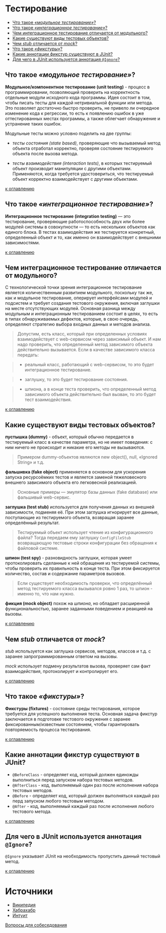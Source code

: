 # Тестирование
+ [Что такое _«модульное тестирование»_?](#Что-такое-модульное-тестирование)
+ [Что такое _«интеграционное тестирование»_?](#Что-такое-интеграционное-тестирование)
+ [Чем интеграционное тестирование отличается от модульного?](#Чем-интеграционное-тестирование-отличается-от-модульного)
+ [Какие существуют виды тестовых объектов?](#Какие-существуют-виды-тестовых-объектов)
+ [Чем _stub_ отличается от _mock_?](#Чем-stub-отличается-от-mock)
+ [Что такое _«фикстуры»_?](#Что-такое-фикстуры)
+ [Какие аннотации фикстур существуют в JUnit?](#Какие-аннотации-фикстур-существуют-в-junit)
+ [Для чего в JUnit используется аннотация `@Ignore`?](#Для-чего-в-junit-используется-аннотация-ignore)

## Что такое _«модульное тестирование»_?
__Модульное/компонентное тестирование (unit testing)__ - процесс в программировании, позволяющий проверить на корректность отдельные модули исходного кода программы. Идея состоит в том, чтобы писать тесты для каждой нетривиальной функции или метода. Это позволяет достаточно быстро проверить, не привело ли очередное изменение кода к регрессии, то есть к появлению ошибок в уже оттестированных местах программы, а также облегчает обнаружение и устранение таких ошибок.

Модульные тесты можно условно поделить на две группы: 

+ _тесты состояния (state based)_, проверяющие что вызываемый метод объекта отработал корректно, проверяя состояние тестируемого объекта после вызова метода.

+ _тесты взаимодействия (interaction tests)_, в которых тестируемый объект производит манипуляции с другими объектами. Применяются, когда требуется удостовериться, что тестируемый объект корректно взаимодействует с другими объектами.

[к оглавлению](#Тестирование)

## Что такое _«интеграционное тестирование»_?
__Интеграционное тестирование (integration testing)__ — это тестирование, проверяющие работоспособность двух или более модулей системы в совокупности — то есть нескольких объектов как единого блока. В тестах взаимодействия же тестируется конкретный, определенный объект и то, как именно он взаимодействует с внешними зависимостями.

[к оглавлению](#Тестирование)

## Чем интеграционное тестирование отличается от модульного?
С технологической точки зрения интеграционное тестирование является количественным развитием модульного, поскольку так же, как и модульное тестирование, оперирует интерфейсами модулей и подсистем и требует создания тестового окружения, включая заглушки на месте отсутствующих модулей. Основная разница между модульным и интеграционным тестированием состоит в целях, то есть в типах обнаруживаемых дефектов, которые, в свою очередь, определяют стратегию выбора входных данных и методов анализа.

> Допустим, есть класс, который при определенных условиях взаимодействует с web-сервисом через зависимый объект. И нам надо проверить, что определенный метод зависимого объекта действительно вызывается. Если в качестве зависимого класса передать:

> + реальный класс, работающий с web-сервисом, то это будет интеграционное тестирование.

> + заглушку, то это будет тестирование состояния.

> + шпиона, а в конце теста проверить, что определенный метод зависимого объекта действительно был вызван, то это будет тест взаимодействия.

[к оглавлению](#Тестирование)

## Какие существуют виды тестовых объектов?
__пустышка (dummy)__ - объект, который обычно передается в тестируемый класс в качестве параметра, но не имеет поведения: с ним ничего не происходит и никакие его методы не вызываются.

> Примером dummy-объектов являются new object(), null, «Ignored String» и т.д.

__фальшивка (fake object)__ применяется в основном для ускорения запуска ресурсоёмких тестов и является заменой тяжеловесного внешнего зависимого объекта его легковесной реализацией. 

> Основные примеры — эмулятор базы данных (fake database) или фальшивый web-сервис.

__заглушка (test stub)__ используется для получения данных из внешней зависимости, подменяя её. При этом заглушка игнорирует все данные, поступающие из тестируемого объекта, возвращая заранее определённый результат.

> Тестируемый объект использует чтение из конфигурационного файла? Тогда передаем ему заглушку `ConfigFileStub` возвращающую тестовые строки конфигурации без обращения к файловой системе.

__шпион (test spy)__ - разновидность заглушки, которая умеет протоколировать сделанные к ней обращения из тестируемой системы, чтобы проверить их правильность в конце теста. При этом фиксируется количество, состав и содержание параметров вызовов.

> Если существует необходимость проверки, что определённый метод тестируемого класса вызывался ровно 1 раз, то шпион - именно то, что нам нужно. 

__фикция (mock object)__ похож на _шпиона_, но обладает расширенной функциональностью, заранее заданными поведением и реакцией на вызовы.

[к оглавлению](#Тестирование)

## Чем _stub_ отличается от _mock_?
_stub_ используется как заглушка сервисов, методов, классов и т.д. с заранее запрограммированным ответом на вызовы.

_mock_ использует подмену результатов вызова, проверяет сам факт взаимодействия, протоколирует и контролирует его.

[к оглавлению](#Тестирование)

## Что такое _«фикстуры»_?
__Фикстуры (fixtures)__ - состояние среды тестирования, которое требуется для успешного выполнения теста. Основная задача фикстур заключается в подготовке тестового окружения с заранее фиксированным/известным состоянием, чтобы гарантировать повторяемость процесса тестирования.

[к оглавлению](#Тестирование)

## Какие аннотации фикстур существуют в JUnit?

+ `@BeforeClass` - определяет код, который должен единожды выполниться перед запуском набора тестовых методов.
+ `@AfterClass` - код, выполняемый один раз после исполнения набора тестовых методов.
+ `@Before` - определяет код, который должен выполняться каждый раз перд запуском любого тестовым методом.
+ `@After` - код, выполняемый каждый раз после исполнения любого тестового метода.

[к оглавлению](#Тестирование)

## Для чего в JUnit используется аннотация `@Ignore`?
`@Ignore` указывает JUnit на необходимость пропустить данный тестовый метод.

[к оглавлению](#Тестирование)

# Источники
+ [Википедия](https://ru.wikipedia.org/wiki/Тестирование_программного_обеспечения)
+ [Хабрахабр](https://habrahabr.ru/post/116372/)
+ [Интуит](http://www.intuit.ru/department/se/testing/5/2.html)

[Вопросы для собеседования](../README.md)
